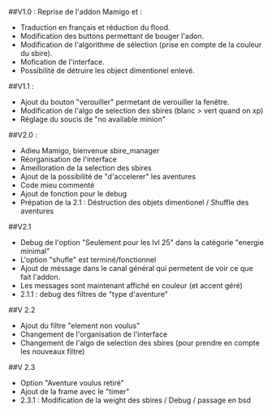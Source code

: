 ##V1.0 :
Reprise de l'addon Mamigo et :
- Traduction en français et réduction du flood.
- Modification des buttons permettant de bouger l'adon.
- Modification de l'algorithme de sélection (prise en compte de la couleur du sbire).
- Mofication de l'interface.
- Possibilité de détruire les object dimentionel enlevé.

##V1.1 :
- Ajout du bouton "verouiller" permetant de verouiller la fenêtre.
- Modification de l'algo de selection des sbires (blanc > vert quand on xp)
- Réglage du soucis de "no available minion"

##V2.0 :
- Adieu Mamigo, bienvenue sbire_manager
- Réorganisation de l'interface
- Ameilloration de la selection des sbires
- Ajout de la possibilité de "d'accelerer" les aventures
- Code mieu commenté
- Ajout de fonction pour le debug
- Prépation de la 2.1 : Déstruction des objets dimentionel / Shuffle des aventures

##V2.1
- Debug de l'option "Seulement pour les lvl 25" dans la catégorie "energie minimal"
- L'option "shufle" est terminé/fonctionnel
- Ajout de méssage dans le canal général qui permetent de voir ce que fait l'addon.
- Les messages sont maintenant affiché en couleur (et accent géré)
- 2.1.1 : debug des filtres de "type d'aventure"

##V 2.2
- Ajout du filtre "element non voulus"
- Changement de l'organisation de l'interface
- Changement de l'algo de selection des sbires (pour prendre en compte les nouveaux filtre)

##V 2.3
- Option "Aventure voulus retiré"
- Ajout de la frame avec le "timer"
- 2.3.1 : Modification de la weight des sbires / Debug / passage en bsd
